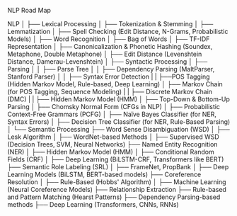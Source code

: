 NLP Road Map

NLP
│
├── Lexical Processing
│   ├── Tokenization & Stemming
│   ├── Lemmatization
│   ├── Spell Checking (Edit Distance, N-Grams, Probabilistic Models)
│   ├── Word Recognition
│   ├── Bag of Words
│   ├── TF-IDF Representation
│   ├── Canonicalization & Phonetic Hashing (Soundex, Metaphone, Double Metaphone)
│   ├── Edit Distance (Levenshtein Distance, Damerau-Levenshtein)
│
├── Syntactic Processing
│   ├── Parsing
│   │   ├── Parse Tree
│   │   ├── Dependency Parsing (MaltParser, Stanford Parser)
│   │   ├── Syntax Error Detection
|   |   ├──POS Tagging (Hidden Markov Model, Rule-based, Deep Learning)
│   ├── Markov Chain (for POS Tagging, Sequence Modeling)
|   |   ├── Discrete Markov Chain (DMC)
|   |   ├── Hidden Markov Model (HMM)
│   ├── Top-Down & Bottom-Up Parsing
│   ├── Chomsky Normal Form (CFGs in NLP)
│   ├── Probabilistic Context-Free Grammars (PCFG)
│   ├── Naïve Bayes Classifier (for NER, Syntax Errors)
│   ├── Decision Tree Classifier (for NER, Rule-Based Parsing)
│
└── Semantic Processing
    ├── Word Sense Disambiguation (WSD)
    │   ├── Lesk Algorithm
    │   ├── WordNet-based Methods
    │   ├── Supervised WSD (Decision Trees, SVM, Neural Networks)
    ├── Named Entity Recognition (NER)
    │   ├── Hidden Markov Model (HMM)
    │   ├── Conditional Random Fields (CRF)
    │   ├── Deep Learning (BiLSTM-CRF, Transformers like BERT)
    ├── Semantic Role Labeling (SRL)
    │   ├── FrameNet, PropBank
    │   ├── Deep Learning Models (BiLSTM, BERT-based models)
    ├── Coreference Resolution
    │   ├── Rule-Based (Hobbs' Algorithm)
    │   ├── Machine Learning (Neural Coreference Models)
    ├── Relationship Extraction
        ├── Rule-based and Pattern Matching (Hearst Patterns)
        ├── Dependency Parsing-based methods
        ├── Deep Learning (Transformers, CNNs, RNNs)
